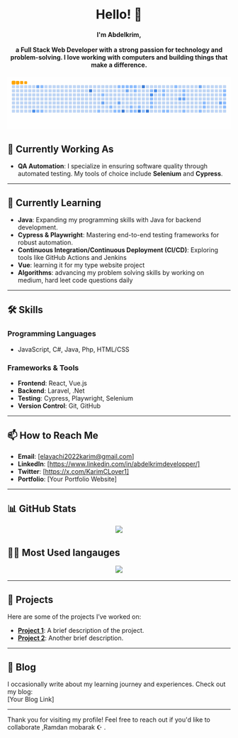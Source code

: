 <div align="center">
  <h1 alig="center">Hello! 👋</h1>
  <h4 align="center">
    I'm <strong>Abdelkrim</strong>, <br><br>
    a Full Stack Web Developer with a strong passion for technology and problem-solving. I love working with computers and building things that make a difference.<br>
    
  </h4>
</div>
<div align="center">
  <a href="#">
    <img src="https://github.com/AbdelkrimElAyachi/AbdelkrimElAyachi/blob/output/ocean.gif" />
  </a>
</div

---

## 🔭 **Currently Working As**
- **QA Automation**: I specialize in ensuring software quality through automated testing. My tools of choice include **Selenium** and **Cypress**.
---

## 🌱 **Currently Learning**
- **Java**: Expanding my programming skills with Java for backend development.
- **Cypress & Playwright**: Mastering end-to-end testing frameworks for robust automation.
- **Continuous Integration/Continuous Deployment (CI/CD)**: Exploring tools like GitHub Actions and Jenkins
- **Vue**: learning it for my type website project
- **Algorithms**: advancing my problem solving skills by working on medium, hard leet code questions daily
---

## 🛠️ **Skills**
### Programming Languages
- JavaScript, C#, Java, Php, HTML/CSS

### Frameworks & Tools
- **Frontend**: React, Vue.js
- **Backend**: Laravel, .Net
- **Testing**: Cypress, Playwright, Selenium
- **Version Control**: Git, GitHub

---

## 📫 **How to Reach Me**
- **Email**: [elayachi2022karim@gmail.com]  
- **LinkedIn**: [https://www.linkedin.com/in/abdelkrimdevelopper/]  
- **Twitter**: [https://x.com/KarimCLover1]  
- **Portfolio**: [Your Portfolio Website]  

---


## 📊 **GitHub Stats**
<div align="center">
  <img src="https://github-readme-stats.vercel.app/api?username=AbdelkrimElAyachi&show_icons=true&theme=radical" />
</div>


## 👩‍💻 Most Used langauges
<div align="center">
  <img src="https://github-readme-stats.vercel.app/api/top-langs/?username=AbdelkrimElAyachi&layout=compact&theme=radical" />
</div>


---

## 🚀 **Projects**
Here are some of the projects I’ve worked on:
- **[Project 1](https://github.com/AbdelkrimElAyachi/project1)**: A brief description of the project.
- **[Project 2](https://github.com/AbdelkrimElAyachi/project2)**: Another brief description.

---

## 📝 **Blog**
I occasionally write about my learning journey and experiences. Check out my blog:  
[Your Blog Link]

---

Thank you for visiting my profile! Feel free to reach out if you'd like to collaborate ,Ramdan mobarak ☪️ .

